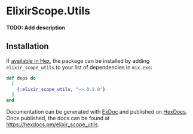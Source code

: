 # ElixirScope.Utils

**TODO: Add description**

## Installation

If [available in Hex](https://hex.pm/docs/publish), the package can be installed
by adding `elixir_scope_utils` to your list of dependencies in `mix.exs`:

```elixir
def deps do
  [
    {:elixir_scope_utils, "~> 0.1.0"}
  ]
end
```

Documentation can be generated with [ExDoc](https://github.com/elixir-lang/ex_doc)
and published on [HexDocs](https://hexdocs.pm). Once published, the docs can
be found at <https://hexdocs.pm/elixir_scope_utils>.

